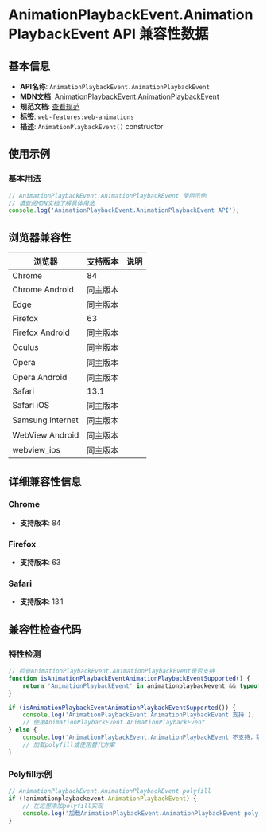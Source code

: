 # AnimationPlaybackEvent.AnimationPlaybackEvent API 兼容性数据

## 基本信息

- **API名称**: `AnimationPlaybackEvent.AnimationPlaybackEvent`
- **MDN文档**: [AnimationPlaybackEvent.AnimationPlaybackEvent](https://developer.mozilla.org/docs/Web/API/AnimationPlaybackEvent/AnimationPlaybackEvent)
- **规范文档**: [查看规范](https://drafts.csswg.org/web-animations-1/#dom-animationplaybackevent-animationplaybackevent)
- **标签**: `web-features:web-animations`
- **描述**: `AnimationPlaybackEvent()` constructor

## 使用示例

### 基本用法

```javascript
// AnimationPlaybackEvent.AnimationPlaybackEvent 使用示例
// 请查阅MDN文档了解具体用法
console.log('AnimationPlaybackEvent.AnimationPlaybackEvent API');
```

## 浏览器兼容性

| 浏览器 | 支持版本 | 说明 |
|--------|----------|------|
| Chrome | 84 |  |
| Chrome Android | 同主版本 |  |
| Edge | 同主版本 |  |
| Firefox | 63 |  |
| Firefox Android | 同主版本 |  |
| Oculus | 同主版本 |  |
| Opera | 同主版本 |  |
| Opera Android | 同主版本 |  |
| Safari | 13.1 |  |
| Safari iOS | 同主版本 |  |
| Samsung Internet | 同主版本 |  |
| WebView Android | 同主版本 |  |
| webview_ios | 同主版本 |  |

## 详细兼容性信息

### Chrome

- **支持版本**: 84

### Firefox

- **支持版本**: 63

### Safari

- **支持版本**: 13.1

## 兼容性检查代码

### 特性检测

```javascript
// 检查AnimationPlaybackEvent.AnimationPlaybackEvent是否支持
function isAnimationPlaybackEventAnimationPlaybackEventSupported() {
    return 'AnimationPlaybackEvent' in animationplaybackevent && typeof animationplaybackevent.AnimationPlaybackEvent === 'function';
}

if (isAnimationPlaybackEventAnimationPlaybackEventSupported()) {
    console.log('AnimationPlaybackEvent.AnimationPlaybackEvent 支持');
    // 使用AnimationPlaybackEvent.AnimationPlaybackEvent
} else {
    console.log('AnimationPlaybackEvent.AnimationPlaybackEvent 不支持，需要polyfill');
    // 加载polyfill或使用替代方案
}
```

### Polyfill示例

```javascript
// AnimationPlaybackEvent.AnimationPlaybackEvent polyfill
if (!animationplaybackevent.AnimationPlaybackEvent) {
    // 在这里添加polyfill实现
    console.log('加载AnimationPlaybackEvent.AnimationPlaybackEvent polyfill');
}
```

